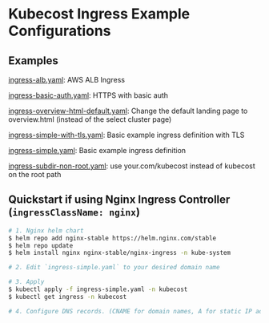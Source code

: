 # Kubecost Ingress Example Configurations

## Examples

[ingress-alb.yaml](ingress-alb.yaml): AWS ALB Ingress

[ingress-basic-auth.yaml](ingress-basic-auth.yaml): HTTPS with basic auth

[ingress-overview-html-default.yaml](ingress-overview-html-default.yaml): Change the default landing page to overview.html (instead of the select cluster page)

[ingress-simple-with-tls.yaml](ingress-simple-with-tls.yaml): Basic example ingress definition with TLS

[ingress-simple.yaml](ingress-simple.yaml): Basic example ingress definition

[ingress-subdir-non-root.yaml](ingress-subdir-non-root.yaml): use your.com/kubecost instead of kubecost on the root path

## Quickstart if using Nginx Ingress Controller (`ingressClassName: nginx`)

```sh
# 1. Nginx helm chart
$ helm repo add nginx-stable https://helm.nginx.com/stable
$ helm repo update
$ helm install nginx nginx-stable/nginx-ingress -n kube-system

# 2. Edit `ingress-simple.yaml` to your desired domain name

# 3. Apply
$ kubectl apply -f ingress-simple.yaml -n kubecost
$ kubectl get ingress -n kubecost

# 4. Configure DNS records. (CNAME for domain names, A for static IP addresses)
```

